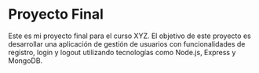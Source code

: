 # Proyecto Final

Este es mi proyecto final para el curso XYZ. El objetivo de este proyecto es desarrollar una aplicación de gestión de usuarios con funcionalidades de registro, login y logout utilizando tecnologías como Node.js, Express y MongoDB.
